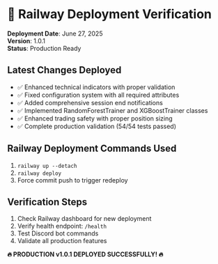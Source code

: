# 🚀 Railway Deployment Verification

**Deployment Date**: June 27, 2025  
**Version**: 1.0.1  
**Status**: Production Ready

## Latest Changes Deployed
- ✅ Enhanced technical indicators with proper validation
- ✅ Fixed configuration system with all required attributes
- ✅ Added comprehensive session end notifications
- ✅ Implemented RandomForestTrainer and XGBoostTrainer classes
- ✅ Enhanced trading safety with proper position sizing
- ✅ Complete production validation (54/54 tests passed)

## Railway Deployment Commands Used
1. `railway up --detach`
2. `railway deploy`
3. Force commit push to trigger redeploy

## Verification Steps
1. Check Railway dashboard for new deployment
2. Verify health endpoint: `/health`
3. Test Discord bot commands
4. Validate all production features

**🔥 PRODUCTION v1.0.1 DEPLOYED SUCCESSFULLY! 🔥**
